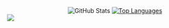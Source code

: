 <div align="center">
  <img src="https://github-readme-stats.vercel.app/api?username=iOS-Developer-KR&show_icons=true&theme=radical" alt="GitHub Stats" />
  <a href="https://github.com/anuraghazra/github-readme-stats">
    <img src="https://github-readme-stats.vercel.app/api/top-langs/?username=iOS-Developer-KR&hide_progress=true" alt="Top Languages" />
  </a>
</div>

<img src="https://img.shields.io/badge/Swift-F05138?style=flat-square&logo=Swift&logoColor=white"/>

<!--
**iOS-Developer-KR/iOS-Developer-KR** is a ✨ _special_ ✨ repository because its `README.md` (this file) appears on your GitHub profile.

Here are some ideas to get you started:

- 🔭 I’m currently working on ...
- 🌱 I’m currently learning ...
- 👯 I’m looking to collaborate on ...
- 🤔 I’m looking for help with ...
- 💬 Ask me about ...
- 📫 How to reach me: ...
- 😄 Pronouns: ...
- ⚡ Fun fact: ...
-->
